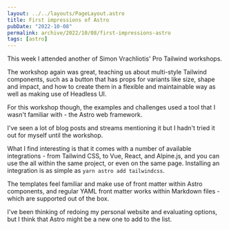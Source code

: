 ```yaml
---
layout: ../../layouts/PageLayout.astro
title: First impressions of Astro
pubDate: "2022-10-08"
permalink: archive/2022/10/08/first-impressions-astro
tags: [astro]
---
```


This week I attended another of Simon Vrachliotis' Pro Tailwind workshops.

The workshop again was great, teaching us about multi-style Tailwind components, such as a button that has props for variants like size, shape and impact, and how to create them in a flexible and maintainable way as well as making use of Headless UI.

For this workshop though, the examples and challenges used a tool that I wasn't familiar with - the Astro web framework.

I've seen a lot of blog posts and streams mentioning it but I hadn't tried it out for myself until the workshop.

What I find interesting is that it comes with a number of available integrations - from Tailwind CSS, to Vue, React, and Alpine.js, and you can use the all within the same project, or even on the same page. Installing an integration is as simple as `yarn astro add tailwindcss`.

The templates feel familiar and make use of front matter within Astro components, and regular YAML front matter works within Markdown files - which are supported out of the box.

I've been thinking of redoing my personal website and evaluating options, but I think that Astro might be a new one to add to the list.
